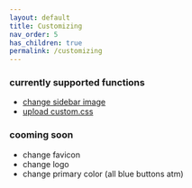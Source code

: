 ```yaml
---
layout: default
title: Customizing
nav_order: 5
has_children: true
permalink: /customizing
---
```


### currently supported functions
- [change sidebar image](sidebar.md)
- [upload custom.css](custom-css.md)

### cooming soon
- change favicon
- change logo
- change primary color (all blue buttons atm)